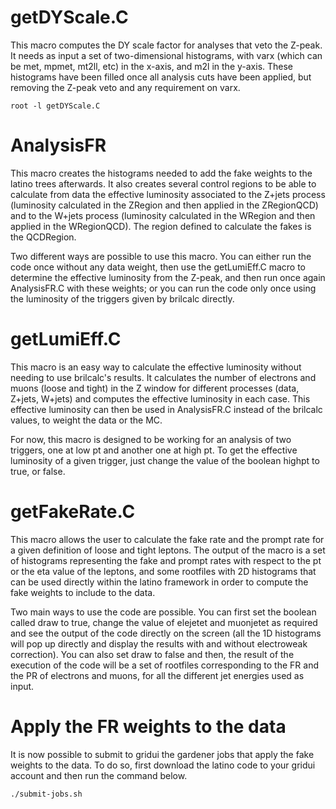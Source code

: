 # getDYScale.C

This macro computes the DY scale factor for analyses that veto the Z-peak.
It needs as input a set of two-dimensional histograms, with varx (which can
be met, mpmet, mt2ll, etc) in the x-axis, and m2l in the y-axis. These
histograms have been filled once all analysis cuts have been applied, but
removing the Z-peak veto and any requirement on varx.

    root -l getDYScale.C


# AnalysisFR

This macro creates the histograms needed to add the fake weights to the latino
trees afterwards. It also creates several control regions to be able to calculate
from data the effective luminosity associated to the Z+jets process (luminosity
calculated in the ZRegion and then applied in the ZRegionQCD) and to 
the W+jets process (luminosity calculated in the WRegion and then applied in the 
WRegionQCD). The region defined to calculate the fakes is the QCDRegion.

Two different ways are possible to use this macro. You can either run the code
once without any data weight, then use the getLumiEff.C macro to determine the
effective luminosity from the Z-peak, and then run once again AnalysisFR.C
with these weights; or you can run the code only once using the luminosity of
the triggers given by brilcalc directly. 


# getLumiEff.C

This macro is an easy way to calculate the effective luminosity without needing
to use brilcalc's results. It calculates the number of electrons and muons
(loose and tight) in the Z window for different processes (data, Z+jets, W+jets)
and computes the effective luminosity in each case. This effective luminosity
can then be used in AnalysisFR.C instead of the brilcalc values, to weight the
data or the MC.

For now, this macro is designed to be working for an analysis of two triggers,
one at low pt and another one at high pt. To get the effective luminosity of a
given trigger, just change the value of the boolean highpt to true, or false. 


# getFakeRate.C

This macro allows the user to calculate the fake rate and the prompt rate for a given
definition of loose and tight leptons. The output of the macro is a set of histograms
representing the fake and prompt rates with respect to the pt or the eta value of the
leptons, and some rootfiles with 2D histograms that can be used directly within the 
latino framework in order to compute the fake weights to include to the data. 

Two main ways to use the code are possible. You can first set the boolean called draw to 
true, change the value of elejetet and muonjetet as required and see the output of the code 
directly on the screen (all the 1D histograms will pop up directly and display the results
with and without electroweak correction). You can also set draw to false and then, the 
result of the execution of the code will be a set of rootfiles corresponding to the FR 
and the PR of electrons and muons, for all the different jet energies used as input.


# Apply the FR weights to the data

It is now possible to submit to gridui the gardener jobs that apply the fake weights
to the data. To do so, first download the latino code to your gridui account and
then run the command below.

    ./submit-jobs.sh

